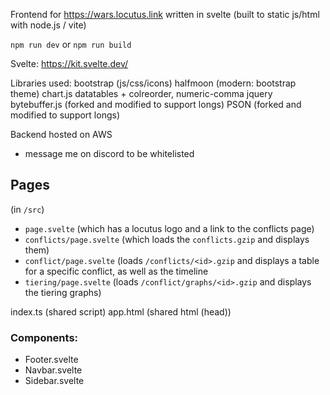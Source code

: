 Frontend for https://wars.locutus.link written in svelte
(built to static js/html with node.js / vite)

`npm run dev`
or
`npm run build`

Svelte: <https://kit.svelte.dev/>

Libraries used:
bootstrap (js/css/icons)
halfmoon (modern: bootstrap theme)
chart.js
datatables + colreorder, numeric-comma
jquery
bytebuffer.js (forked and modified to support longs)
PSON (forked and modified to support longs)

Backend hosted on AWS
- message me on discord to be whitelisted

## Pages
(in `/src`)
- `page.svelte` (which has a locutus logo and a link to the conflicts page)
- `conflicts/page.svelte` (which loads the `conflicts.gzip` and displays them)
- `conflict/page.svelte` (loads `/conflicts/<id>.gzip` and displays a table for a specific conflict, as well as the timeline
- `tiering/page.svelte` (loads `/conflict/graphs/<id>.gzip` and displays the tiering graphs)

index.ts (shared script)
app.html (shared html (head))

### Components:
- Footer.svelte
- Navbar.svelte
- Sidebar.svelte
